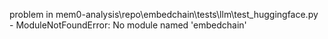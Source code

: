 problem in mem0-analysis\repo\embedchain\tests\llm\test_huggingface.py - ModuleNotFoundError: No module named 'embedchain'

